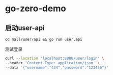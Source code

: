 # go-zero-demo



## 启动user-api
`cd mall/user/api && go run user.api`

测试登录
```zsh
curl --location 'localhost:8888/user/login' \
--header 'Content-Type: application/json' \
--data '{"username":"434","password":"123456"}'
```